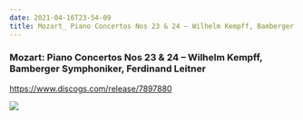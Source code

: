 ```yaml
---
date: 2021-04-16T23-54-09
title: Mozart_ Piano Concertos Nos 23 & 24 – Wilhelm Kempff, Bamberger Symphoniker, Ferdinand Leitner
---
```

### Mozart: Piano Concertos Nos 23 & 24 – Wilhelm Kempff, Bamberger Symphoniker, Ferdinand Leitner
https://www.discogs.com/release/7897880

![](dayone-moment://804F4886D3054E2E85668313474919FD)
